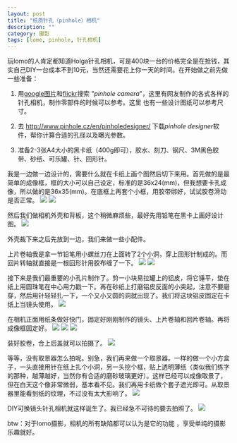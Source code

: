```yaml
---
layout: post
title: "纸质针孔（pinhole）相机"
description: ""
category: 摄影
tags: [lome, pinhole, 针孔相机]
---
```

玩lomo的人肯定都知道Holga针孔相机，可是400块一台的价格完全是在抢钱，其实自己DIY一台成本不到10元，当然还需要花上你一天的时间。在开始做之前先做一些准备：

1. 用[google图片](http://www.google.com.hk/imghp)和[flickr](http://www.flickr.com/)搜索 "*pinhole camera*"，这里有网友制作的各式各样的针孔相机，制作零部件的时候可以参考。这里 也有一些设计图纸可以参考尺寸。

2. 去 <http://www.pinhole.cz/en/pinholedesigner/> 下载*pinhole designer*软件，帮你计算合适的孔径以及曝光参数。

3. 准备2-3张A4大小的黑卡纸（400g即可），胶水、刻刀、钢尺、3M黑色胶带、砂纸、可乐罐、针、回形针。

我是一边做一边设计的，需要什么就在卡纸上画个图然后切下来用。首先做的是最简单的成像框，框的大小可以自己设定，标准的是36x24(mm)，但我想要卡孔成像，所以做的是36x35(mm)。在底框上再套个小框，用胶带绑好，试试胶卷滑动是否正常。
![](images/pinhole-1.jpg)
![](images/pinhole-2.jpg)
 

然后我们做相机外壳和背板，这个稍微麻烦些，最好先用铅笔在黑卡上画好设计图。
![](images/pinhole-3.jpg)


外壳裁下来之后先放到一边，我们来做一些小配件。

上片卷轴我是拿一节铅笔用小螺丝刀在上面转了2个小洞，穿上回形针制成的。而回片转轴就直接是一根回形针用胶布缠了一下。
![](images/pinhole-4.jpg)
![](images/pinhole-5.jpg)
 

接下来是我们最重要的小孔片制作了。剪一小块易拉罐上的铝皮，将它锤平，垫在纸上用圆珠笔在中心用力戳一下。再在砂纸上打磨铝皮反面的小突起，注意不要磨穿，然后用针轻轻扎一下，一个又小又圆的洞就出现了。我们将这块铝皮固定在卡纸上当镜头使用。
![](images/pinhole-6.jpg)


在相机正面用纸条做好快门，固定好刚刚制作的镜头、上片卷轴和回片卷轴。再将成像框固定好。
![](images/pinhole-7.jpg)
![](images/pinhole-8.jpg)
![](images/pinhole-9.jpg)

装好胶卷，合上后盖就可以拍摄了。
![](images/pinhole-10.jpg)


等等，没有取景器怎么拍呢。别急，我们再来做一个取景器。一样的做一个小方盒子，一头直接用针在纸上扎个小洞，另一头挖个框，贴上透明薄纸（类似我们练字的那种，越薄越好，当然你有合适的磨砂玻璃更好）。这样已经可以成像取景了，但在白天这个像非常微弱，基本看不见。我们再用卡纸做个套子遮光即可。从取景器里能看到纸的纹理，不过没有太大影响了。
![](images/pinhole-11.jpg)


DIY可换镜头针孔相机就这样诞生了。我已经急不可待的要去拍照了。
![](images/pinhole-12.jpg)


btw：对于lomo摄影，相机的所有缺陷都可以认为是它的功能 ，享受单纯的摄影乐趣就好。

